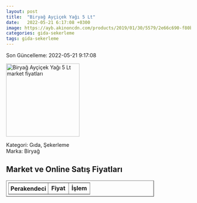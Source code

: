 ```yaml
---
layout: post
title:  "Biryağ Ayçiçek Yağı 5 Lt"
date:   2022-05-21 6:17:08 +0300
image: https://ayb.akinoncdn.com/products/2019/01/30/5579/2e66c690-f80b-4288-bd22-4264d961bee5_size780x780_quality60_cropCenter.jpg
categories: gida-sekerleme
tags: gida-sekerleme
---
```


Son Güncelleme: 2022-05-21 9:17:08

<img src="https://ayb.akinoncdn.com/products/2019/01/30/5579/2e66c690-f80b-4288-bd22-4264d961bee5_size780x780_quality60_cropCenter.jpg" width="200" alt="Biryağ Ayçiçek Yağı 5 Lt market fiyatları" />

Kategori: Gıda, Şekerleme
<br />
Marka: Biryağ

<h2>Market ve Online Satış Fiyatları</h2>

<table border="1" style="padding: 5px;width:80%;">
  <tr>
    <td style="padding: 5px;"><strong>Perakendeci</strong></td>
    <td><strong>Fiyat</strong></td>
    <td><strong>İşlem</strong></td>
  </tr>
  
</table>
